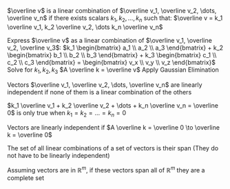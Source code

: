 $\overline v$ is a linear combination of $\overline v_1, \overline v_2, \dots, \overline v_n$ if there exists scalars $k_1, k_2, \dots, k_n$ such that:
	$\overline v = k_1 \overline v_1, k_2 \overline v_2, \dots k_n \overline v_n$

Express $\overline v$ as a linear combination of $\overline v_1, \overline v_2, \overline v_3$:
	$k_1 \begin{bmatrix} a_1 \\ a_2 \\ a_3 \end{bmatrix} + k_2 \begin{bmatrix} b_1 \\ b_2 \\ b_3 \end{bmatrix} + k_3 \begin{bmatrix} c_1 \\ c_2 \\ c_3 \end{bmatrix} = \begin{bmatrix} v_x \\ v_y \\ v_z \end{bmatrix}$
	Solve for $k_1, k_2, k_3$
	$A \overline k = \overline v$
	Apply Gaussian Elimination

Vectors $\overline v_1, \overline v_2, \dots, \overline v_n$ are linearly independent if none of them is a linear combination of the others

$k_1 \overline v_1 + k_2 \overline v_2 + \dots + k_n \overline v_n = \overline 0$ is only true when $k_1 = k_2 = \dots = k_n = 0$

Vectors are linearly independent if $A \overline k = \overline 0 \to \overline k = \overline 0$

The set of all linear combinations of a set of vectors is their span
	(They do not have to be linearly independent)

Assuming vectors are in $\mathbb{R}^m$, if these vectors span all of $\mathbb{R}^m$ they are a complete set